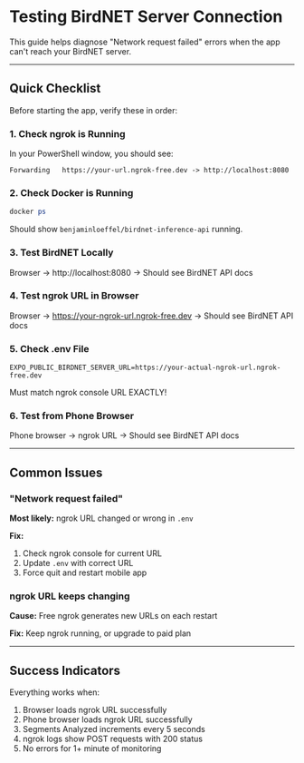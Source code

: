 # Testing BirdNET Server Connection

This guide helps diagnose "Network request failed" errors when the app can't reach your BirdNET server.

---

## Quick Checklist

Before starting the app, verify these in order:

### 1. Check ngrok is Running
In your PowerShell window, you should see:
```
Forwarding   https://your-url.ngrok-free.dev -> http://localhost:8080
```

### 2. Check Docker is Running
```powershell
docker ps
```
Should show `benjaminloeffel/birdnet-inference-api` running.

### 3. Test BirdNET Locally
Browser → http://localhost:8080 → Should see BirdNET API docs

### 4. Test ngrok URL in Browser
Browser → https://your-ngrok-url.ngrok-free.dev → Should see BirdNET API docs

### 5. Check .env File
```
EXPO_PUBLIC_BIRDNET_SERVER_URL=https://your-actual-ngrok-url.ngrok-free.dev
```
Must match ngrok console URL EXACTLY!

### 6. Test from Phone Browser
Phone browser → ngrok URL → Should see BirdNET API docs

---

## Common Issues

### "Network request failed"
**Most likely:** ngrok URL changed or wrong in `.env`

**Fix:**
1. Check ngrok console for current URL
2. Update `.env` with correct URL
3. Force quit and restart mobile app

### ngrok URL keeps changing
**Cause:** Free ngrok generates new URLs on each restart

**Fix:** Keep ngrok running, or upgrade to paid plan

---

## Success Indicators

Everything works when:
1. Browser loads ngrok URL successfully
2. Phone browser loads ngrok URL successfully  
3. Segments Analyzed increments every 5 seconds
4. ngrok logs show POST requests with 200 status
5. No errors for 1+ minute of monitoring
